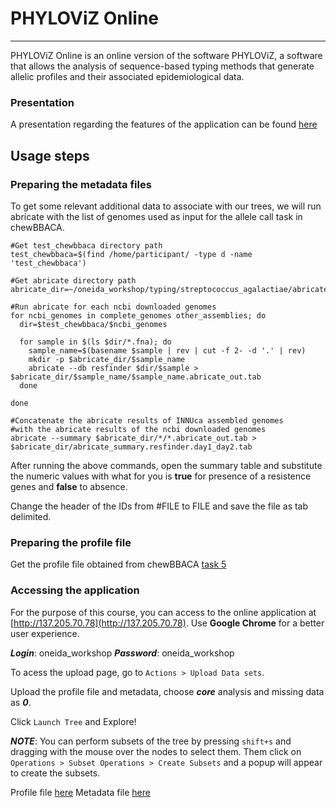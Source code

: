 # PHYLOViZ Online

---

PHYLOViZ Online is an online version of the software PHYLOViZ, a software that allows the analysis of sequence-based typing methods that generate allelic profiles and their associated epidemiological data.

### Presentation

A presentation regarding the features of the application can be found [here](https://docs.google.com/presentation/d/1s40Bh-XJuUzncwwuOiUbAZ8S-fBfBqKBeHxz-6oou5o/edit?usp=sharing)

## Usage steps

### Preparing the metadata files

To get some relevant additional data to associate with our trees, we will run abricate with the list of genomes used as input for the allele call task in chewBBACA.

```
#Get test_chewbbaca directory path
test_chewbbaca=$(find /home/participant/ -type d -name 'test_chewbbaca')

#Get abricate directory path
abricate_dir=~/oneida_workshop/typing/streptococcus_agalactiae/abricate

#Run abricate for each ncbi downloaded genomes
for ncbi_genomes in complete_genomes other_assemblies; do
  dir=$test_chewbbaca/$ncbi_genomes
  
  for sample in $(ls $dir/*.fna); do
    sample_name=$(basename $sample | rev | cut -f 2- -d '.' | rev)
    mkdir -p $abricate_dir/$sample_name
    abricate --db resfinder $dir/$sample > $abricate_dir/$sample_name/$sample_name.abricate_out.tab
  done
  
done

#Concatenate the abricate results of INNUca assembled genomes 
#with the abricate results of the ncbi downloaded genomes
abricate --summary $abricate_dir/*/*.abricate_out.tab > $abricate_dir/abricate_summary.resfinder.day1_day2.tab
```

After running the above commands, open the summary table and substitute the numeric values with what for you is **true** for presence of a resistence genes and **false** to absence.

Change the header of the IDs from #FILE to FILE and save the file as tab delimited. 

### Preparing the profile file

Get the profile file obtained from chewBBACA [task 5](https://github.com/Pfern/Oneida_Genomics_Workshop/blob/master/docs/chewbbaca.md#task-5---extract-the-profile-for-phyloviz)

### Accessing the application

For the purpose of this course, you can access to the online application at [http://137.205.70.78](http://137.205.70.78).
Use **Google Chrome** for a better user experience.

***Login***: oneida_workshop
***Password***: oneida_workshop

To acess the upload page, go to `Actions > Upload Data sets`.

Upload the profile file and metadata, choose ***core*** analysis and missing data as ***0***.

Click `Launch Tree` and Explore!

***NOTE***: You can perform subsets of the tree by pressing `shift+s` and dragging with the mouse over the nodes to select them. Them click on `Operations > Subset Operations > Create Subsets` and a popup will appear to create the subsets.

Profile file [here]()
Metadata file [here]()
